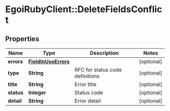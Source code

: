 # EgoiRubyClient::DeleteFieldsConflict

## Properties
Name | Type | Description | Notes
------------ | ------------- | ------------- | -------------
**errors** | [**FieldInUseErrors**](FieldInUseErrors.md) |  | [optional] 
**type** | **String** | RFC for status code definitions | [optional] 
**title** | **String** | Error title | [optional] 
**status** | **Integer** | Status code | [optional] 
**detail** | **String** | Error detail | [optional] 


